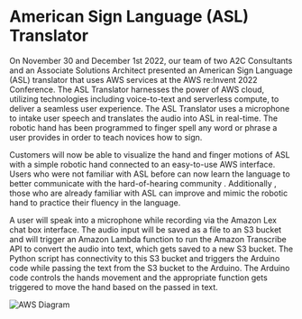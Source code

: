 # American Sign Language (ASL) Translator

On November 30 and December 1st 2022, our team of two A2C Consultants and an Associate Solutions Architect 
presented an American Sign Language (ASL) translator that uses AWS services at the AWS re:Invent 2022 Conference.
The ASL Translator harnesses the power of AWS cloud, utilizing technologies including voice-to-text and serverless compute,
to deliver a seamless user experience. The ASL Translator uses a microphone to intake user speech and translates the audio
into ASL in real-time. The robotic hand has been programmed to finger spell any word or phrase a user provides in order to
teach novices how to sign.

Customers will now be able to visualize the hand and finger motions of ASL with a simple
robotic hand connected to an easy-to-use AWS interface. Users who were not familiar with ASL before can now learn the
language to better communicate with the hard-of-hearing community . Additionally , those who are already familiar with ASL can
improve and mimic the robotic hand to practice their fluency in the language.

A user will speak into a microphone while recording via the Amazon Lex chat box interface.
The audio input will be saved as a file to an S3 bucket and will trigger an Amazon Lambda function to run the Amazon
Transcribe API to convert the audio into text, which gets saved to a new S3 bucket. The Python script has connectivity to this
S3 bucket and triggers the Arduino code while passing the text from the S3 bucket to the Arduino. The Arduino code controls
the hands movement and the appropriate function gets triggered to move the hand based on the passed in text.

![AWS Diagram](https://github.com/matthewlee222/reinvent-bot-2022/assets/58535185/0b3f0c1a-0616-454b-a9e8-ab7a94229163)
